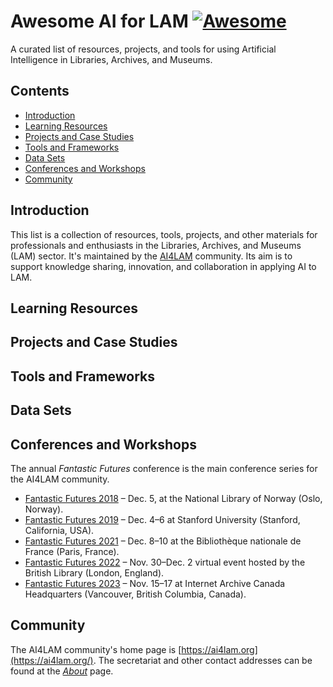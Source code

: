 # Awesome AI for LAM [![Awesome](https://awesome.re/badge.svg)](https://awesome.re)

A curated list of resources, projects, and tools for using Artificial Intelligence in Libraries, Archives, and Museums.

## Contents

- [Introduction](#introduction)
- [Learning Resources](#learning-resources)
- [Projects and Case Studies](#projects-and-case-studies)
- [Tools and Frameworks](#tools-and-frameworks)
- [Data Sets](#data-sets)
- [Conferences and Workshops](#conferences-and-workshops)
- [Community](#community)

## Introduction

This list is a collection of resources, tools, projects, and other materials for professionals and enthusiasts in the Libraries, Archives, and Museums (LAM) sector. It's maintained by the [AI4LAM](https://www.ai4lam.org/) community. Its aim is to support knowledge sharing, innovation, and collaboration in applying AI to LAM.

## Learning Resources

## Projects and Case Studies

## Tools and Frameworks

## Data Sets

## Conferences and Workshops

The annual _Fantastic Futures_ conference is the main conference series for the AI4LAM community.

* [Fantastic Futures 2018](https://www.nb.no/hva-skjer/ai-conference/) – Dec. 5, at the National Library of Norway (Oslo, Norway).
* [Fantastic Futures 2019](https://wayback.stanford.edu/was/20230508165810/http://library.stanford.edu/projects/fantastic-futures) – Dec. 4–6 at Stanford University (Stanford, California, USA).
* [Fantastic Futures 2021](https://www.bnf.fr/fr/captations-et-supports-de-la-conference-2021) – Dec. 8–10 at the Bibliothèque nationale de France (Paris, France).
* [Fantastic Futures 2022](https://sites.google.com/view/ai4lam/ai4lam-2022-virtual-event) – Nov. 30–Dec. 2 virtual event hosted by the British Library (London, England).
* [Fantastic Futures 2023](https://ff2023.archive.org) – Nov. 15–17 at Internet Archive Canada Headquarters (Vancouver, British Columbia, Canada).


## Community

The AI4LAM community's home page is [https://ai4lam.org](https://ai4lam.org/). The secretariat and other contact addresses can be found at the [_About_](https://sites.google.com/view/ai4lam/about) page.
